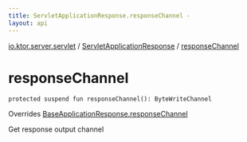 ```yaml
---
title: ServletApplicationResponse.responseChannel - 
layout: api
---
```


<div class='api-docs-breadcrumbs'><a href="../index.html">io.ktor.server.servlet</a> / <a href="index.html">ServletApplicationResponse</a> / <a href="./response-channel.html">responseChannel</a></div>

# responseChannel

<div class="signature"><code><span class="keyword">protected</span> <span class="keyword">suspend</span> <span class="keyword">fun </span><span class="identifier">responseChannel</span><span class="symbol">(</span><span class="symbol">)</span><span class="symbol">: </span><span class="identifier">ByteWriteChannel</span></code></div>

Overrides <a href="../../io.ktor.server.engine/-base-application-response/response-channel.html">BaseApplicationResponse.responseChannel</a>

Get response output channel

